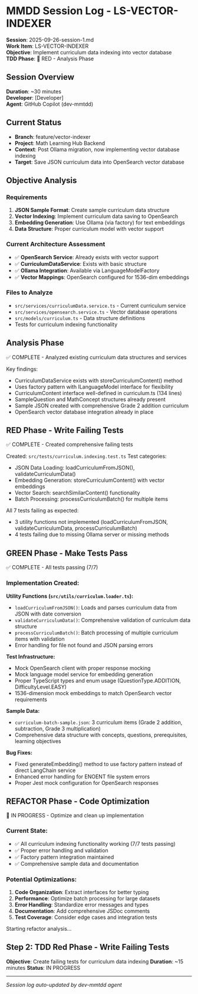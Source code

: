 # MMDD Session Log - LS-VECTOR-INDEXER

**Session**: 2025-09-26-session-1.md  
**Work Item**: LS-VECTOR-INDEXER  
**Objective**: Implement curriculum data indexing into vector database  
**TDD Phase**: 🔴 RED - Analysis Phase

## Session Overview

**Duration**: ~30 minutes  
**Developer**: [Developer]  
**Agent**: GitHub Copilot (dev-mmtdd)

## Current Status

-   **Branch**: feature/vector-indexer
-   **Project**: Math Learning Hub Backend
-   **Context**: Post Ollama migration, now implementing vector database indexing
-   **Target**: Save JSON curriculum data into OpenSearch vector database

## Objective Analysis

### Requirements

1. **JSON Sample Format**: Create sample curriculum data structure
2. **Vector Indexing**: Implement curriculum data saving to OpenSearch
3. **Embedding Generation**: Use Ollama (via factory) for text embeddings
4. **Data Structure**: Proper curriculum model with vector support

### Current Architecture Assessment

-   ✅ **OpenSearch Service**: Already exists with vector support
-   ✅ **CurriculumDataService**: Exists with basic structure
-   ✅ **Ollama Integration**: Available via LanguageModelFactory
-   ✅ **Vector Mappings**: OpenSearch configured for 1536-dim embeddings

### Files to Analyze

-   `src/services/curriculumData.service.ts` - Current curriculum service
-   `src/services/opensearch.service.ts` - Vector database operations
-   `src/models/curriculum.ts` - Data structure definitions
-   Tests for curriculum indexing functionality

## Analysis Phase

✅ COMPLETE - Analyzed existing curriculum data structures and services

Key findings:

-   CurriculumDataService exists with storeCurriculumContent() method
-   Uses factory pattern with ILanguageModel interface for flexibility
-   CurriculumContent interface well-defined in curriculum.ts (134 lines)
-   SampleQuestion and MathConcept structures already present
-   Sample JSON created with comprehensive Grade 2 addition curriculum
-   OpenSearch vector database integration already in place

## RED Phase - Write Failing Tests

✅ COMPLETE - Created comprehensive failing tests

Created: `src/tests/curriculum.indexing.test.ts`
Test categories:

-   JSON Data Loading: loadCurriculumFromJSON(), validateCurriculumData()
-   Embedding Generation: storeCurriculumContent() with vector embeddings
-   Vector Search: searchSimilarContent() functionality
-   Batch Processing: processCurriculumBatch() for multiple items

All 7 tests failing as expected:

-   3 utility functions not implemented (loadCurriculumFromJSON, validateCurriculumData, processCurriculumBatch)
-   4 tests failing due to missing Ollama server or missing methods

## GREEN Phase - Make Tests Pass

✅ COMPLETE - All tests passing (7/7)

### Implementation Created:

**Utility Functions (`src/utils/curriculum.loader.ts`):**

-   `loadCurriculumFromJSON()`: Loads and parses curriculum data from JSON with date conversion
-   `validateCurriculumData()`: Comprehensive validation of curriculum data structure
-   `processCurriculumBatch()`: Batch processing of multiple curriculum items with validation
-   Error handling for file not found and JSON parsing errors

**Test Infrastructure:**

-   Mock OpenSearch client with proper response mocking
-   Mock language model service for embedding generation
-   Proper TypeScript types and enum usage (QuestionType.ADDITION, DifficultyLevel.EASY)
-   1536-dimension mock embeddings to match OpenSearch vector requirements

**Sample Data:**

-   `curriculum-batch-sample.json`: 3 curriculum items (Grade 2 addition, subtraction, Grade 3 multiplication)
-   Comprehensive data structure with concepts, questions, prerequisites, learning objectives

**Bug Fixes:**

-   Fixed generateEmbedding() method to use factory pattern instead of direct LangChain service
-   Enhanced error handling for ENOENT file system errors
-   Proper Jest mock configuration for OpenSearch responses

## REFACTOR Phase - Code Optimization

🔄 IN PROGRESS - Optimize and clean up implementation

### Current State:

-   ✅ All curriculum indexing functionality working (7/7 tests passing)
-   ✅ Proper error handling and validation
-   ✅ Factory pattern integration maintained
-   ✅ Comprehensive sample data and documentation

### Potential Optimizations:

1. **Code Organization**: Extract interfaces for better typing
2. **Performance**: Optimize batch processing for large datasets
3. **Error Handling**: Standardize error messages and types
4. **Documentation**: Add comprehensive JSDoc comments
5. **Test Coverage**: Consider edge cases and integration tests

Starting refactor analysis...

## Step 2: TDD Red Phase - Write Failing Tests

**Objective**: Create failing tests for curriculum data indexing
**Duration**: ~15 minutes
**Status**: IN PROGRESS

---

_Session log auto-updated by dev-mmtdd agent_
